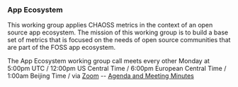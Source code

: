 ### App Ecosystem

This working group applies CHAOSS metrics in the context of an open source app ecosystem. The mission of this working group is to build a base set of metrics that is focused on the needs of open source communities that are part of the FOSS app ecosystem.

The App Ecosystem working group call meets every other Monday at 5:00pm UTC / 12:00pm US Central Time / 6:00pm European Central Time / 1:00am Beijing Time / via [Zoom](https://zoom.us/j/4998687533) -- [Agenda and Meeting Minutes](https://docs.google.com/document/d/1lhZhIXQuYLlPg31htzfzUnJtOnoh7Xli18s7IxfLOHw/edit)
